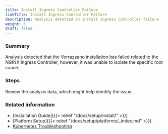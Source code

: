 ```yaml
---
title: Install Ingress Controller Failure
linkTitle: Install Ingress Controller Failure
description: Analysis detected an install ingress controller failure
weight: 5
draft: false
---
```


### Summary
Analysis detected that the Verrazzano installation has failed related to the NGINX Ingress Controller, however, it was unable to isolate the specific root cause.

### Steps

Review the analysis data, which might help identify the issue.

### Related information
* [Installation Guide]({{< relref "/docs/setup/install/" >}})
* [Platform Setup]({{< relref "/docs/setup/platforms/_index.md" >}})
* [Kubernetes Troubleshooting](https://kubernetes.io/docs/tasks/debug/)
